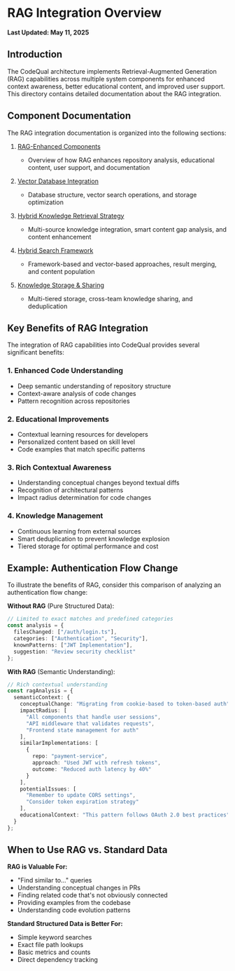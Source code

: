 # RAG Integration Overview

**Last Updated: May 11, 2025**

## Introduction

The CodeQual architecture implements Retrieval-Augmented Generation (RAG) capabilities across multiple system components for enhanced context awareness, better educational content, and improved user support. This directory contains detailed documentation about the RAG integration.

## Component Documentation

The RAG integration documentation is organized into the following sections:

1. [RAG-Enhanced Components](./1-rag-enhanced-components.md)
   - Overview of how RAG enhances repository analysis, educational content, user support, and documentation

2. [Vector Database Integration](./2-vector-database-integration.md)
   - Database structure, vector search operations, and storage optimization

3. [Hybrid Knowledge Retrieval Strategy](./3-hybrid-knowledge-retrieval.md)
   - Multi-source knowledge integration, smart content gap analysis, and content enhancement

4. [Hybrid Search Framework](./4-hybrid-search-framework.md)
   - Framework-based and vector-based approaches, result merging, and content population

5. [Knowledge Storage & Sharing](./5-knowledge-storage-sharing.md)
   - Multi-tiered storage, cross-team knowledge sharing, and deduplication

## Key Benefits of RAG Integration

The integration of RAG capabilities into CodeQual provides several significant benefits:

### 1. Enhanced Code Understanding
- Deep semantic understanding of repository structure
- Context-aware analysis of code changes
- Pattern recognition across repositories

### 2. Educational Improvements
- Contextual learning resources for developers
- Personalized content based on skill level
- Code examples that match specific patterns

### 3. Rich Contextual Awareness
- Understanding conceptual changes beyond textual diffs
- Recognition of architectural patterns
- Impact radius determination for code changes

### 4. Knowledge Management
- Continuous learning from external sources
- Smart deduplication to prevent knowledge explosion
- Tiered storage for optimal performance and cost

## Example: Authentication Flow Change

To illustrate the benefits of RAG, consider this comparison of analyzing an authentication flow change:

**Without RAG** (Pure Structured Data):
```typescript
// Limited to exact matches and predefined categories
const analysis = {
  filesChanged: ["/auth/login.ts"],
  categories: ["Authentication", "Security"],
  knownPatterns: ["JWT Implementation"],
  suggestion: "Review security checklist"
};
```

**With RAG** (Semantic Understanding):
```typescript
// Rich contextual understanding
const ragAnalysis = {
  semanticContext: {
    conceptualChange: "Migrating from cookie-based to token-based auth",
    impactRadius: [
      "All components that handle user sessions",
      "API middleware that validates requests",
      "Frontend state management for auth"
    ],
    similarImplementations: [
      {
        repo: "payment-service",
        approach: "Used JWT with refresh tokens",
        outcome: "Reduced auth latency by 40%"
      }
    ],
    potentialIssues: [
      "Remember to update CORS settings",
      "Consider token expiration strategy"
    ],
    educationalContext: "This pattern follows OAuth 2.0 best practices"
  }
};
```

## When to Use RAG vs. Standard Data

**RAG is Valuable For:**
- "Find similar to..." queries
- Understanding conceptual changes in PRs
- Finding related code that's not obviously connected
- Providing examples from the codebase
- Understanding code evolution patterns

**Standard Structured Data is Better For:**
- Simple keyword searches
- Exact file path lookups
- Basic metrics and counts
- Direct dependency tracking
